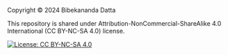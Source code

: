 Copyright &copy; 2024 Bibekananda Datta

This repository is shared under Attribution-NonCommercial-ShareAlike 4.0 International (CC BY-NC-SA 4.0) license.

[![License: CC BY-NC-SA 4.0](https://img.shields.io/badge/License-CC_BY--NC--SA_4.0-lightgrey.svg)](https://creativecommons.org/licenses/by-nc-sa/4.0/)
